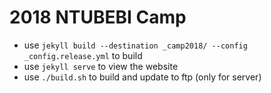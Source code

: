 # 2018 NTUBEBI Camp

- use `jekyll build --destination _camp2018/ --config _config.release.yml` to build 
- use `jekyll serve` to view the website
- use `./build.sh` to build and update to ftp (only for server)
